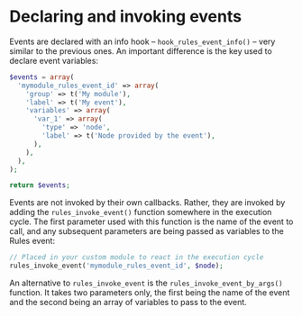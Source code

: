 # Declaring and invoking events

Events are declared with an info hook – `hook_rules_event_info()` – very similar to the previous ones. An important difference is the key used to declare event variables:

```php
$events = array(
  'mymodule_rules_event_id' => array(
    'group' => t('My module'),
    'label' => t('My event'),
    'variables' => array(
      'var_1' => array(
        'type' => 'node',
        'label' => t('Node provided by the event'),
      ),
    ),
  ),
);

return $events;
```

Events are not invoked by their own callbacks. Rather, they are invoked by adding the `rules_invoke_event()` function somewhere in the execution cycle. The first parameter used with this function is the name of the event to call, and any subsequent parameters are being passed as variables to the Rules event:

```php
// Placed in your custom module to react in the execution cycle
rules_invoke_event('mymodule_rules_event_id', $node);
```

An alternative to `rules_invoke_event` is the `rules_invoke_event_by_args()` function. It takes two parameters only, the first being the name of the event and the second being an array of variables to pass to the event.
